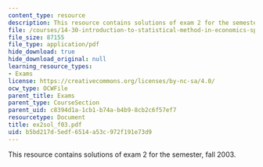 ```yaml
---
content_type: resource
description: This resource contains solutions of exam 2 for the semester, fall 2003.
file: /courses/14-30-introduction-to-statistical-method-in-economics-spring-2006/b5bd217d5edf6514a53c972f191e73d9_ex2sol_f03.pdf
file_size: 87155
file_type: application/pdf
hide_download: true
hide_download_original: null
learning_resource_types:
- Exams
license: https://creativecommons.org/licenses/by-nc-sa/4.0/
ocw_type: OCWFile
parent_title: Exams
parent_type: CourseSection
parent_uid: c8394d1a-1cb1-b74a-b4b9-8cb2c6f57ef7
resourcetype: Document
title: ex2sol_f03.pdf
uid: b5bd217d-5edf-6514-a53c-972f191e73d9
---
```

This resource contains solutions of exam 2 for the semester, fall 2003.